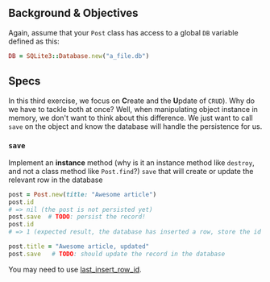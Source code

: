 ## Background & Objectives

Again, assume that your `Post` class has access to a global `DB`
variable defined as this:

```ruby
DB = SQLite3::Database.new("a_file.db")
```

## Specs

In this third exercise, we focus on **C**reate and the **U**pdate of `CRUD`).
Why do we have to tackle both at once? Well, when manipulating object instance
in memory, we don't want to think about this difference. We just want to
call `save` on the object and know the database will handle the persistence for us.

### `save`

Implement an **instance** method (why is it an instance method like `destroy`, and not
a class method like `Post.find`?) `save` that will create or update the relevant
row in the database

```ruby
post = Post.new(title: "Awesome article")
post.id
# => nil (the post is not persisted yet)
post.save  # TODO: persist the record!
post.id
# => 1 (expected result, the database has inserted a row, store the id in memory)

post.title = "Awesome article, updated"
post.save   # TODO: should update the record in the database
```

You may need to use [last\_insert\_row\_id](http://zetcode.com/db/sqliteruby/connect/).
